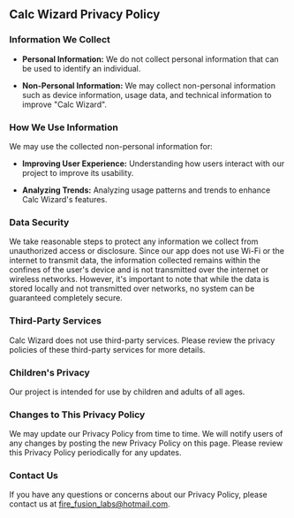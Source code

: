 ## Calc Wizard Privacy Policy

### Information We Collect

- **Personal Information:** We do not collect personal information that can be used to identify an individual.

- **Non-Personal Information:** We may collect non-personal information such as device information, usage data, and technical information to improve "Calc Wizard".

### How We Use Information

We may use the collected non-personal information for:

- **Improving User Experience:** Understanding how users interact with our project to improve its usability.

- **Analyzing Trends:** Analyzing usage patterns and trends to enhance Calc Wizard's features.

### Data Security

We take reasonable steps to protect any information we collect from unauthorized access or disclosure. Since our app does not use Wi-Fi or the internet to transmit data, the information collected remains within the confines of the user's device and is not transmitted over the internet or wireless networks. However, it's important to note that while the data is stored locally and not transmitted over networks, no system can be guaranteed completely secure.


### Third-Party Services

Calc Wizard does not use third-party services. Please review the privacy policies of these third-party services for more details.

### Children's Privacy

Our project is intended for use by children and adults of all ages.

### Changes to This Privacy Policy

We may update our Privacy Policy from time to time. We will notify users of any changes by posting the new Privacy Policy on this page. Please review this Privacy Policy periodically for any updates.

### Contact Us

If you have any questions or concerns about our Privacy Policy, please contact us at fire_fusion_labs@hotmail.com.
